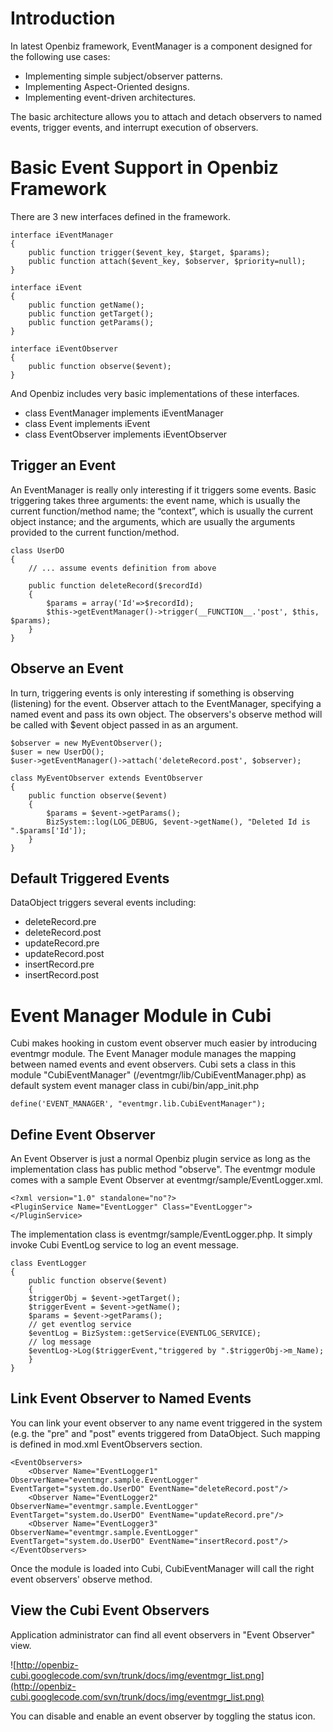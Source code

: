 # Introduction #

In latest Openbiz framework, EventManager is a component designed for the following use cases:
  * Implementing simple subject/observer patterns.
  * Implementing Aspect-Oriented designs.
  * Implementing event-driven architectures.

The basic architecture allows you to attach and detach observers to named events, trigger events, and interrupt execution of observers.

# Basic Event Support in Openbiz Framework #

There are 3 new interfaces defined in the framework.

```
interface iEventManager 
{
	public function trigger($event_key, $target, $params);
	public function attach($event_key, $observer, $priority=null);
}

interface iEvent
{
	public function getName();
	public function getTarget();
	public function getParams();
}

interface iEventObserver
{
	public function observe($event);
}
```

And Openbiz includes very basic implementations of these interfaces.
  * class EventManager implements iEventManager
  * class Event implements iEvent
  * class EventObserver implements iEventObserver

## Trigger an Event ##

An EventManager is really only interesting if it triggers some events. Basic triggering takes three arguments: the event name, which is usually the current function/method name; the “context”, which is usually the current object instance; and the arguments, which are usually the arguments provided to the current function/method.
```
class UserDO
{
    // ... assume events definition from above

    public function deleteRecord($recordId)
    {
        $params = array('Id'=>$recordId);
        $this->getEventManager()->trigger(__FUNCTION__.'post', $this, $params);
    }
}
```

## Observe an Event ##

In turn, triggering events is only interesting if something is observing (listening) for the event. Observer attach to the EventManager, specifying a named event and pass its own object. The observers's observe method will be called with $event object passed in as an argument.
```
$observer = new MyEventObserver();
$user = new UserDO();
$user->getEventManager()->attach('deleteRecord.post', $observer);

class MyEventObserver extends EventObserver
{
    public function observe($event)
    {
        $params = $event->getParams();
        BizSystem::log(LOG_DEBUG, $event->getName(), "Deleted Id is ".$params['Id']);
    }
}
```

## Default Triggered Events ##
DataObject triggers several events including:
  * deleteRecord.pre
  * deleteRecord.post
  * updateRecord.pre
  * updateRecord.post
  * insertRecord.pre
  * insertRecord.post

# Event Manager Module in Cubi #

Cubi makes hooking in custom event observer much easier by introducing eventmgr module. The Event Manager module manages the mapping between named events and event observers. Cubi sets a class in this module "CubiEventManager" (/eventmgr/lib/CubiEventManager.php) as default system event manager class in cubi/bin/app\_init.php
```
define('EVENT_MANAGER', "eventmgr.lib.CubiEventManager");
```

## Define Event Observer ##

An Event Observer is just a normal Openbiz plugin service as long as the implementation class has public method "observe". The eventmgr module comes with a sample Event Observer at eventmgr/sample/EventLogger.xml.
```
<?xml version="1.0" standalone="no"?>
<PluginService Name="EventLogger" Class="EventLogger">
</PluginService>
```

The implementation class is eventmgr/sample/EventLogger.php. It simply invoke Cubi EventLog service to log an event message.
```
class EventLogger
{
    public function observe($event)
    {
  	$triggerObj = $event->getTarget();
	$triggerEvent = $event->getName();
	$params = $event->getParams();
	// get eventlog service
	$eventLog = BizSystem::getService(EVENTLOG_SERVICE);
	// log message
	$eventLog->Log($triggerEvent,"triggered by ".$triggerObj->m_Name);
    }
}
```

## Link Event Observer to Named Events ##
You can link your event observer to any name event triggered in the system (e.g. the "pre" and "post" events triggered from DataObject. Such mapping is defined in mod.xml EventObservers section.
```
<EventObservers>
    <Observer Name="EventLogger1" ObserverName="eventmgr.sample.EventLogger" EventTarget="system.do.UserDO" EventName="deleteRecord.post"/>
    <Observer Name="EventLogger2" ObserverName="eventmgr.sample.EventLogger" EventTarget="system.do.UserDO" EventName="updateRecord.pre"/>
    <Observer Name="EventLogger3" ObserverName="eventmgr.sample.EventLogger" EventTarget="system.do.UserDO" EventName="insertRecord.post"/>
</EventObservers>
```

Once the module is loaded into Cubi, CubiEventManager will call the right event observers' observe method.

## View the Cubi Event Observers ##

Application administrator can find all event observers in "Event Observer" view.

![http://openbiz-cubi.googlecode.com/svn/trunk/docs/img/eventmgr_list.png](http://openbiz-cubi.googlecode.com/svn/trunk/docs/img/eventmgr_list.png)

You can disable and enable an event observer by toggling the status icon.
